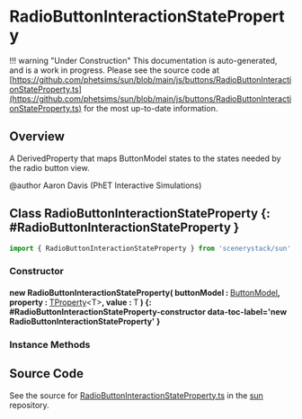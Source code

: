 # RadioButtonInteractionStateProperty

!!! warning "Under Construction"
    This documentation is auto-generated, and is a work in progress. Please see the source code at
    [https://github.com/phetsims/sun/blob/main/js/buttons/RadioButtonInteractionStateProperty.ts](https://github.com/phetsims/sun/blob/main/js/buttons/RadioButtonInteractionStateProperty.ts) for the most up-to-date information.

## Overview

A DerivedProperty that maps ButtonModel states to the states needed by the radio button view.

@author Aaron Davis (PhET Interactive Simulations)

## Class RadioButtonInteractionStateProperty {: #RadioButtonInteractionStateProperty }


```js
import { RadioButtonInteractionStateProperty } from 'scenerystack/sun';
```
### Constructor

#### new RadioButtonInteractionStateProperty( buttonModel : <span style="font-weight: 400;">[ButtonModel](../sun/ButtonModel.md)</span>, property : <span style="font-weight: 400;">[TProperty](../axon/TProperty.md)&lt;T&gt;</span>, value : <span style="font-weight: 400;">T</span> ) {: #RadioButtonInteractionStateProperty-constructor data-toc-label='new RadioButtonInteractionStateProperty' }

### Instance Methods





## Source Code

See the source for [RadioButtonInteractionStateProperty.ts](https://github.com/phetsims/sun/blob/main/js/buttons/RadioButtonInteractionStateProperty.ts) in the [sun](https://github.com/phetsims/sun) repository.
